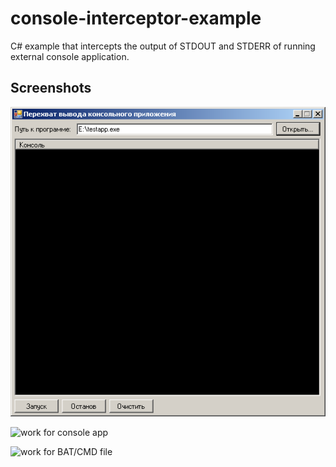 # console-interceptor-example
C# example that intercepts the output of STDOUT and STDERR of running external console application.

## Screenshots

![main screen](/screenshots/scr-1.png)

![work for console app](/screenshots/ani-scr-1.gif)

![work for BAT/CMD file](/screenshots/ani-scr-2.gif)
